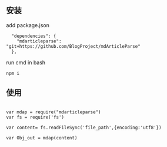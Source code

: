 

## 安装

add package.json

```
  "dependencies": {
    "mdarticleparse": "git+https://github.com/BlogProject/mdArticleParse"
  },
```

run cmd in bash

```
npm i 
```


## 使用


```

var mdap = require("mdarticleparse")
var fs = require('fs')

var content= fs.readFileSync('file_path',{encoding:'utf8'})

var Obj_out = mdap(content)

```
